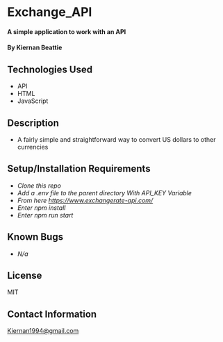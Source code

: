 # Exchange_API

#### A simple application to work with an API

#### By Kiernan Beattie

## Technologies Used

* API
* HTML
* JavaScript

## Description

* A fairly simple and straightforward way to convert US dollars to other currencies

## Setup/Installation Requirements

* _Clone this repo_
* _Add a .env file to the parent directory With API_KEY Variable_
* _From here https://www.exchangerate-api.com/_
* _Enter npm install_
* _Enter npm run start_

## Known Bugs

* _N/a_

## License

MIT

## Contact Information
Kiernan1994@gmail.com